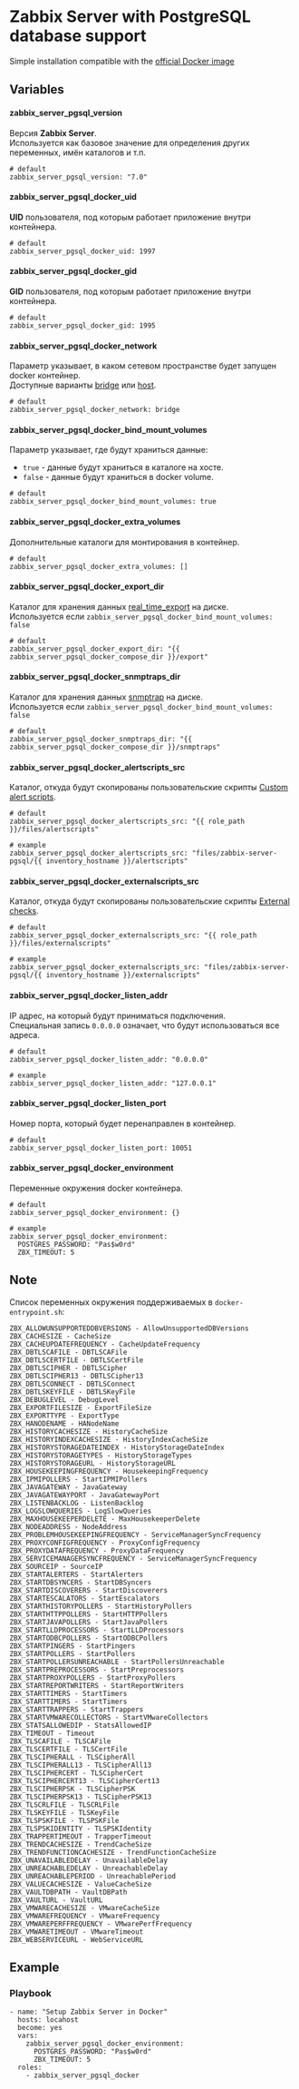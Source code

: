 # Zabbix Server with PostgreSQL database support

Simple installation compatible with the [official Docker image](https://hub.docker.com/r/zabbix/zabbix-server-pgsql)


## Variables
#### zabbix_server_pgsql_version
Версия **Zabbix Server**.<br/>
Используется как базовое значение для определения других переменных, имён каталогов и т.п.
```
# default
zabbix_server_pgsql_version: "7.0"
```

#### zabbix_server_pgsql_docker_uid
**UID** пользователя, под которым работает приложение внутри контейнера.
```
# default
zabbix_server_pgsql_docker_uid: 1997
```

#### zabbix_server_pgsql_docker_gid
**GID** пользователя, под которым работает приложение внутри контейнера.
```
# default
zabbix_server_pgsql_docker_gid: 1995
```

#### zabbix_server_pgsql_docker_network
Параметр указывает, в каком сетевом пространстве будет запущен docker контейнер.<br/>
Доступные варианты [bridge](https://docs.docker.com/network/drivers/bridge/) или [host](https://docs.docker.com/network/drivers/host/).
```
# default
zabbix_server_pgsql_docker_network: bridge
```

#### zabbix_server_pgsql_docker_bind_mount_volumes
Параметр указывает, где будут храниться данные:<br/>
* `true` - данные будут храниться в каталоге на хосте.<br/>
* `false` - данные будут храниться в docker volume.
```
# default
zabbix_server_pgsql_docker_bind_mount_volumes: true
```

#### zabbix_server_pgsql_docker_extra_volumes
Дополнительные каталоги для монтирования в контейнер.
```
# default
zabbix_server_pgsql_docker_extra_volumes: []
```

#### zabbix_server_pgsql_docker_export_dir
Каталог для хранения данных [real_time_export](https://www.zabbix.com/documentation/6.0/en/manual/appendix/install/real_time_export) на диске.<br/>
Используется если `zabbix_server_pgsql_docker_bind_mount_volumes: false`
```
# default
zabbix_server_pgsql_docker_export_dir: "{{ zabbix_server_pgsql_docker_compose_dir }}/export"
```

#### zabbix_server_pgsql_docker_snmptraps_dir
Каталог для хранения данных [snmptrap](https://www.zabbix.com/documentation/6.0/en/manual/config/items/itemtypes/snmptrap) на диске.<br/>
Используется если `zabbix_server_pgsql_docker_bind_mount_volumes: false`
```
# default
zabbix_server_pgsql_docker_snmptraps_dir: "{{ zabbix_server_pgsql_docker_compose_dir }}/snmptraps"
```

#### zabbix_server_pgsql_docker_alertscripts_src
Каталог, откуда будут скопированы пользовательские скрипты [Custom alert scripts](https://www.zabbix.com/documentation/6.0/en/manual/config/notifications/media/script).
```
# default
zabbix_server_pgsql_docker_alertscripts_src: "{{ role_path }}/files/alertscripts"

# example
zabbix_server_pgsql_docker_alertscripts_src: "files/zabbix-server-pgsql/{{ inventory_hostname }}/alertscripts"
```

#### zabbix_server_pgsql_docker_externalscripts_src
Каталог, откуда будут скопированы пользовательские скрипты [External checks](https://www.zabbix.com/documentation/6.0/en/manual/config/items/itemtypes/external).
```
# default
zabbix_server_pgsql_docker_externalscripts_src: "{{ role_path }}/files/externalscripts"

# example
zabbix_server_pgsql_docker_externalscripts_src: "files/zabbix-server-pgsql/{{ inventory_hostname }}/externalscripts"
```

#### zabbix_server_pgsql_docker_listen_addr
IP адрес, на который будут приниматься подключения.<br/>
Специальная запись `0.0.0.0` означает, что будут использоваться все адреса.
```
# default
zabbix_server_pgsql_docker_listen_addr: "0.0.0.0"

# example
zabbix_server_pgsql_docker_listen_addr: "127.0.0.1"
```

#### zabbix_server_pgsql_docker_listen_port
Номер порта, который будет перенаправлен в контейнер.
```
# default
zabbix_server_pgsql_docker_listen_port: 10051
```

#### zabbix_server_pgsql_docker_environment
Переменные окружения docker контейнера.
```
# default
zabbix_server_pgsql_docker_environment: {}

# example
zabbix_server_pgsql_docker_environment:
  POSTGRES_PASSWORD: "Pas$w0rd"
  ZBX_TIMEOUT: 5
```


## Note
Список переменных окружения поддерживаемых в `docker-entrypoint.sh`:
```
ZBX_ALLOWUNSUPPORTEDDBVERSIONS - AllowUnsupportedDBVersions
ZBX_CACHESIZE - CacheSize
ZBX_CACHEUPDATEFREQUENCY - CacheUpdateFrequency
ZBX_DBTLSCAFILE - DBTLSCAFile
ZBX_DBTLSCERTFILE - DBTLSCertFile
ZBX_DBTLSCIPHER - DBTLSCipher
ZBX_DBTLSCIPHER13 - DBTLSCipher13
ZBX_DBTLSCONNECT - DBTLSConnect
ZBX_DBTLSKEYFILE - DBTLSKeyFile
ZBX_DEBUGLEVEL - DebugLevel
ZBX_EXPORTFILESIZE - ExportFileSize
ZBX_EXPORTTYPE - ExportType
ZBX_HANODENAME - HANodeName
ZBX_HISTORYCACHESIZE - HistoryCacheSize
ZBX_HISTORYINDEXCACHESIZE - HistoryIndexCacheSize
ZBX_HISTORYSTORAGEDATEINDEX - HistoryStorageDateIndex
ZBX_HISTORYSTORAGETYPES - HistoryStorageTypes
ZBX_HISTORYSTORAGEURL - HistoryStorageURL
ZBX_HOUSEKEEPINGFREQUENCY - HousekeepingFrequency
ZBX_IPMIPOLLERS - StartIPMIPollers
ZBX_JAVAGATEWAY - JavaGateway
ZBX_JAVAGATEWAYPORT - JavaGatewayPort
ZBX_LISTENBACKLOG - ListenBacklog
ZBX_LOGSLOWQUERIES - LogSlowQueries
ZBX_MAXHOUSEKEEPERDELETE - MaxHousekeeperDelete
ZBX_NODEADDRESS - NodeAddress
ZBX_PROBLEMHOUSEKEEPINGFREQUENCY - ServiceManagerSyncFrequency
ZBX_PROXYCONFIGFREQUENCY - ProxyConfigFrequency
ZBX_PROXYDATAFREQUENCY - ProxyDataFrequency
ZBX_SERVICEMANAGERSYNCFREQUENCY - ServiceManagerSyncFrequency
ZBX_SOURCEIP - SourceIP
ZBX_STARTALERTERS - StartAlerters
ZBX_STARTDBSYNCERS - StartDBSyncers
ZBX_STARTDISCOVERERS - StartDiscoverers
ZBX_STARTESCALATORS - StartEscalators
ZBX_STARTHISTORYPOLLERS - StartHistoryPollers
ZBX_STARTHTTPPOLLERS - StartHTTPPollers
ZBX_STARTJAVAPOLLERS - StartJavaPollers
ZBX_STARTLLDPROCESSORS - StartLLDProcessors
ZBX_STARTODBCPOLLERS - StartODBCPollers
ZBX_STARTPINGERS - StartPingers
ZBX_STARTPOLLERS - StartPollers
ZBX_STARTPOLLERSUNREACHABLE - StartPollersUnreachable
ZBX_STARTPREPROCESSORS - StartPreprocessors
ZBX_STARTPROXYPOLLERS - StartProxyPollers
ZBX_STARTREPORTWRITERS - StartReportWriters
ZBX_STARTTIMERS - StartTimers
ZBX_STARTTIMERS - StartTimers
ZBX_STARTTRAPPERS - StartTrappers
ZBX_STARTVMWARECOLLECTORS - StartVMwareCollectors
ZBX_STATSALLOWEDIP - StatsAllowedIP
ZBX_TIMEOUT - Timeout
ZBX_TLSCAFILE - TLSCAFile
ZBX_TLSCERTFILE - TLSCertFile
ZBX_TLSCIPHERALL - TLSCipherAll
ZBX_TLSCIPHERALL13 - TLSCipherAll13
ZBX_TLSCIPHERCERT - TLSCipherCert
ZBX_TLSCIPHERCERT13 - TLSCipherCert13
ZBX_TLSCIPHERPSK - TLSCipherPSK
ZBX_TLSCIPHERPSK13 - TLSCipherPSK13
ZBX_TLSCRLFILE - TLSCRLFile
ZBX_TLSKEYFILE - TLSKeyFile
ZBX_TLSPSKFILE - TLSPSKFile
ZBX_TLSPSKIDENTITY - TLSPSKIdentity
ZBX_TRAPPERTIMEOUT - TrapperTimeout
ZBX_TRENDCACHESIZE - TrendCacheSize
ZBX_TRENDFUNCTIONCACHESIZE - TrendFunctionCacheSize
ZBX_UNAVAILABLEDELAY - UnavailableDelay
ZBX_UNREACHABLEDELAY - UnreachableDelay
ZBX_UNREACHABLEPERIOD - UnreachablePeriod
ZBX_VALUECACHESIZE - ValueCacheSize
ZBX_VAULTDBPATH - VaultDBPath
ZBX_VAULTURL - VaultURL
ZBX_VMWARECACHESIZE - VMwareCacheSize
ZBX_VMWAREFREQUENCY - VMwareFrequency
ZBX_VMWAREPERFFREQUENCY - VMwarePerfFrequency
ZBX_VMWARETIMEOUT - VMwareTimeout
ZBX_WEBSERVICEURL - WebServiceURL
```


## Example
### Playbook
```
- name: "Setup Zabbix Server in Docker"
  hosts: locahost
  become: yes
  vars:
    zabbix_server_pgsql_docker_environment:
      POSTGRES_PASSWORD: "Pas$w0rd"
      ZBX_TIMEOUT: 5
  roles:
    - zabbix_server_pgsql_docker
```

